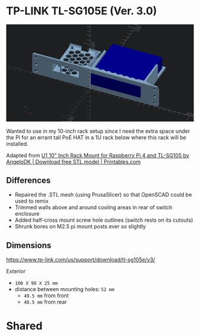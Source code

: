 # TP-LINK TL-SG105E (Ver. 3.0)

![mockup](muckup.png)

Wanted to use in my 10-inch rack setup since I need the extra space under the Pi for an errant tall PoE HAT in a 1U rack below where this rack will be installed.

Adapted from [U1 10" Inch Rack Mount for Raspberry Pi 4 and TL-SG105 by AngeloDK | Download free STL model | Printables.com](https://www.printables.com/model/1202640-u1-10-inch-rack-mount-for-raspberry-pi-4-and-tl-sg)

## Differences

 - Repaired the .STL mesh (using PrusaSlicer) so that OpenSCAD could be used to remix
 - Trimmed walls above and around cooling areas in rear of switch enclosure
 - Added half-cross mount screw hole outlines (switch rests on its cutouts)
 - Shrunk bores on M2.5 pi mount posts ever so slightly

## Dimensions

https://www.tp-link.com/us/support/download/tl-sg105e/v3/


Exterior

-	`100 X 98 X 25 mm`
-	distance between mounting holes: `52 mm`
	-	`49.5 mm` from front
	-	`48.5 mm` from rear


# Shared
